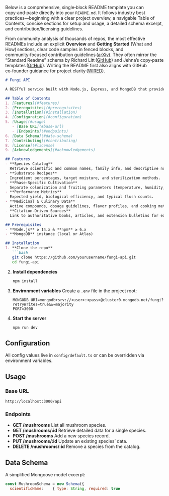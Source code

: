 Below is a comprehensive, single‑block README template you can copy‑and‑paste directly into your `README.md`. It follows industry best practices—beginning with a clear project overview, a navigable Table of Contents, concise sections for setup and usage, a detailed schema excerpt, and contribution/licensing guidelines.

From community analysis of thousands of repos, the most effective READMEs include an explicit **Overview** and **Getting Started** (What and How) sections, clear code samples in fenced blocks, and community‑focused contribution guidelines ([arXiv][1]). They often mirror the “Standard Readme” schema by Richard Litt ([GitHub][2]) and Jehna’s copy‑paste templates ([GitHub][3]). Writing the README first also aligns with GitHub co‑founder guidance for project clarity ([WIRED][4]).

````markdown
# Fungi API

A RESTful service built with Node.js, Express, and MongoDB that provides detailed cultivation data for gourmet and medicinal mushrooms. Designed to power dashboards, mobile apps, or any client needing structured fungi‐cultivation information.

## Table of Contents
1. [Features](#features)  
2. [Prerequisites](#prerequisites)  
3. [Installation](#installation)  
4. [Configuration](#configuration)  
5. [Usage](#usage)  
   - [Base URL](#base-url)  
   - [Endpoints](#endpoints)  
6. [Data Schema](#data-schema)  
7. [Contributing](#contributing)  
8. [License](#license)  
9. [Acknowledgements](#acknowledgements)  

## Features
- **Species Catalog**  
  Retrieve scientific and common names, family info, and descriptive notes.  
- **Substrate Recipes**  
  Ingredient percentages, target moisture, and sterilization methods.  
- **Phase‑Specific Cultivation**  
  Separate colonization and fruiting parameters (temperature, humidity, CO₂, light, durations).  
- **Performance Metrics**  
  Expected yield, biological efficiency, and typical flush counts.  
- **Medicinal & Culinary Data**  
  Active compounds, dosage guidelines, flavor profiles, and cooking methods.  
- **Citation‑Driven Sources**  
  Link to authoritative books, articles, and extension bulletins for each entry.  

## Prerequisites
- **Node.js** ≥ 14.x & **npm** ≥ 6.x  
- **MongoDB** instance (local or Atlas)  

## Installation
1. **Clone the repo**  
   ```bash
   git clone https://github.com/yourusername/fungi-api.git
   cd fungi-api
````

2. **Install dependencies**

   ```bash
   npm install
   ```
3. **Environment variables**
   Create a `.env` file in the project root:

   ```env
   MONGODB_URI=mongodb+srv://<user>:<pass>@cluster0.mongodb.net/fungi?retryWrites=true&w=majority
   PORT=3000
   ```
4. **Start the server**

   ```bash
   npm run dev
   ```

## Configuration

All config values live in `config/default.ts` or can be overridden via environment variables.

## Usage

### Base URL

```
http://localhost:3000/api
```

### Endpoints

* **GET /mushrooms**
  List all mushroom species.
* **GET /mushrooms/\:id**
  Retrieve detailed data for a single species.
* **POST /mushrooms**
  Add a new species record.
* **PUT /mushrooms/\:id**
  Update an existing species’ data.
* **DELETE /mushrooms/\:id**
  Remove a species from the catalog.

## Data Schema

A simplified Mongoose model excerpt:

```js
const MushroomSchema = new Schema({
  scientificName:    { type: String, required: true
```

[1]: https://arxiv.org/abs/1802.06997?utm_source=chatgpt.com "Categorizing the Content of GitHub README Files"
[2]: https://github.com/RichardLitt/standard-readme?utm_source=chatgpt.com "A standard style for README files - GitHub"
[3]: https://github.com/jehna/readme-best-practices?utm_source=chatgpt.com "jehna/readme-best-practices - GitHub"
[4]: https://www.wired.com/2010/08/write-your-readme-before-your-code?utm_source=chatgpt.com "Write Your README Before Your Code"
